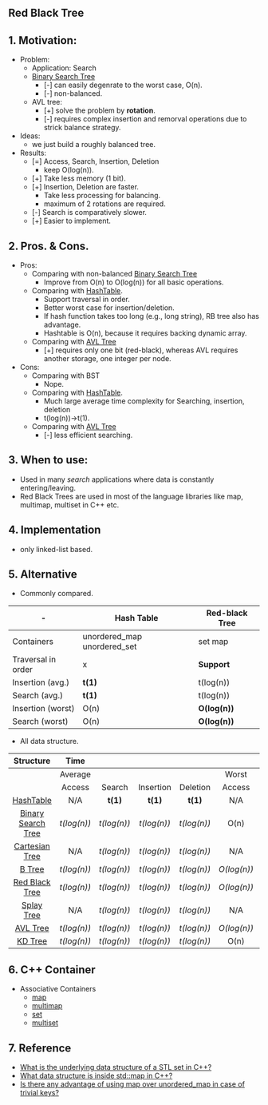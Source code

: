 ## Red Black Tree
## 1. Motivation: 
- Problem:
    - Application: Search
    - [Binary Search Tree](../ch5_Tree/5_7_BST.md)       
        - [-] can easily degenrate to the worst case, O(n). 
        - [-] non-balanced. 
    - AVL tree:
        - [+] solve the problem by **rotation**.
        - [-] requires complex insertion and remorval operations due to strick balance strategy. 
- Ideas:
    - we just build a roughly balanced tree.
- Results:
    - [=] Access, Search, Insertion, Deletion 
        - keep O(log(n)).
    - [+] Take less memory (1 bit).
    - [+] Insertion, Deletion are faster.
        - Take less processing for balancing.
        - maximum of 2 rotations are required.
    - [-] Search is comparatively slower.
    - [+] Easier to implement.


## 2. Pros. & Cons.
- Pros: 
    - Comparing with non-balanced [Binary Search Tree](../ch5_Tree/5_7_BST.md)         
        - Improve from O(n) to O(log(n)) for all basic operations.
    - Comparing with [HashTable](../ch8_Hash/8_2_Hashtable.md).
        - Support traversal in order.
        - Better worst case for insertion/deletion.
        - If hash function takes too long (e.g., long string), RB tree also has advantage.
        - Hashtable is O(n), because it requires backing dynamic array. 
    - Comparing with [AVL Tree](../ch10_HigPerformancyBinarySearchTree/10_2_AVL_Tree.md)
        - [+] requires only one bit (red-black), whereas AVL requires another storage, one integer per node.
- Cons:
    - Comparing with BST  
        - Nope.
    - Comparing with [HashTable](../ch8_Hash/8_2_Hashtable.md).
        - Much large average time complexity for Searching, insertion, deletion
        - t(log(n))->t(1).
    - Comparing with [AVL Tree](../ch10_HigPerformancyBinarySearchTree/10_2_AVL_Tree.md)
        - [-] less efficient searching.
    
## 3. When to use:
- Used in many *search* applications where data is constantly entering/leaving.
- Red Black Trees are used in most of the language libraries like map, multimap, multiset in C++ etc.

## 4. Implementation
- only linked-list based.

## 5. Alternative
- Commonly compared.

-|Hash Table|Red-black Tree|
-|-|-|
Containers|unordered_map unordered_set|set map|
Traversal in order|x|**Support**|
Insertion (avg.)|**t(1)**|t(log(n))|
Search (avg.)|**t(1)**|t(log(n))|
Insertion (worst)|O(n)|**O(log(n))**|
Search (worst)|O(n)|**O(log(n))**|


- All data structure.

Structure |**Time**| | | | | | | |**Space**
:-----:|:-----:|:-----:|:-----:|:-----:|:-----:|:-----:|:-----:|:-----:|:-----:
 ||Average| | | |Worst| | | |Worst
 ||Access|Search|Insertion|Deletion|Access|Search|Insertion|Deletion|-
[HashTable](../ch8_Hash/8_2_Hashtable.md)|N/A|**t(1)**|**t(1)**|**t(1)**|N/A|O(n)|O(n)|O(n)|O(n)
[Binary Search Tree](../ch5_Tree/5_7_BST.md)|*t(log(n))*|*t(log(n))*|*t(log(n))*|*t(log(n))*|O(n)|O(n)|O(n)|O(n)|O(n)
[Cartesian Tree](../CartesianTree.md)|N/A|*t(log(n))*|*t(log(n))*|*t(log(n))*|N/A|O(n)|O(n)|O(n)|O(n)
[B Tree](../ch11_MultipathSearchTree/11_2_B_Tree.md)|*t(log(n))*|*t(log(n))*|*t(log(n))*|*t(log(n))*|*O(log(n))*|*O(log(n))*|*O(log(n))*|*O(log(n))*|O(n)
[Red Black Tree](../ch10_HigPerformancyBinarySearchTree/10_3_RedBlackTree.md)|*t(log(n))*|*t(log(n))*|*t(log(n))*|*t(log(n))*|*O(log(n))*|*O(log(n))*|*O(log(n))*|*O(log(n))*|O(n)
[Splay Tree](../ch10_HigPerformancyBinarySearchTree/10_4_SplayTree.md)|N/A|*t(log(n))*|*t(log(n))*|*t(log(n))*|N/A|*O(log(n))*|*O(log(n))*|*O(log(n))*|O(n)
[AVL Tree](../ch10_HigPerformancyBinarySearchTree/10_2_AVL_Tree.md)|*t(log(n))*|*t(log(n))*|*t(log(n))*|*t(log(n))*|*O(log(n))*|*O(log(n))*|*O(log(n))*|*O(log(n))*|O(n)
[KD Tree](../Others/KD_Tree.md)|*t(log(n))*|*t(log(n))*|*t(log(n))*|*t(log(n))*|O(n)|O(n)|O(n)|O(n)|O(n)

## 6. C++ Container
- Associative Containers
    - [map](../2_Containers/map/map.md)
    - [multimap](../2_Containers/map/multimap.md)
    - [set](../2_Containers/set/set.md)
    - [multiset](../2_Containers/set/multiset.md)

## 7. Reference
- [What is the underlying data structure of a STL set in C++?](https://stackoverflow.com/questions/2558153/what-is-the-underlying-data-structure-of-a-stl-set-in-c)
- [What data structure is inside std::map in C++?](https://stackoverflow.com/questions/18414579/what-data-structure-is-inside-stdmap-in-c/51945119#51945119)
- [Is there any advantage of using map over unordered_map in case of trivial keys?](https://stackoverflow.com/questions/2196995/is-there-any-advantage-of-using-map-over-unordered-map-in-case-of-trivial-keys)